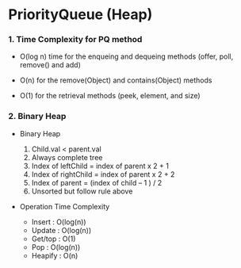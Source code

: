 # PriorityQueue (Heap)
### 1. Time Complexity for PQ method
- O(log n) time for the enqueing and dequeing methods (offer, poll, remove() and add)

- O(n) for the remove(Object) and contains(Object) methods

- O(1) for the retrieval methods (peek, element, and size)
### 2. Binary Heap
- Binary Heap
	1. Child.val < parent.val
	2.  Always complete tree
	3. Index of leftChild = index of parent x 2 + 1
	4. Index of rightChild = index of parent x 2 + 2
	5.  Index of parent = (index of child – 1 ) / 2
	6. Unsorted but follow rule above

- Operation Time Complexity
	- Insert : O(log(n))
	- Update : O(log(n))
	- Get/top : O(1)
	- Pop : O(log(n))
	- Heapify : O(n)